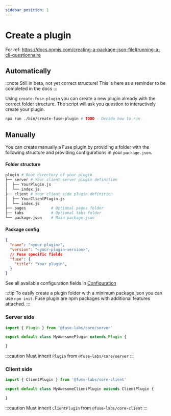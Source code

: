 ```yaml
---
sidebar_position: 1
---
```


# Create a plugin

For ref: https://docs.npmjs.com/creating-a-package-json-file#running-a-cli-questionnaire

## Automatically

:::note
Still in beta, not yet correct structure! This is here as a reminder to be completed in the docs
:::

Using `create-fuse-plugin` you can create a new plugin already with the correct folder structure. The script will ask you question to interactively create your plugin.

```bash
npx run ./bin/create-fuse-plugin # TODO - Decide how to run
```

## Manually

You can create manually a Fuse plugin by providing a folder with the following structure and providing configurations in your `package.json`.

#### Folder structure

```bash
plugin # Root directory of your plugin
├── server # Your client server plugin definition
│  ├── YourPlugin.js
│  └── index.js
├── client # Your client side plugin definition
│  ├── YourClientPlugin.js
│  └── index.js
├── pages           # Optional pages folder
├── tabs            # Optional tabs folder
└── package.json    # Main package.json
```

#### Package config
```json title="package.json"
{
  "name": "<your-plugin>",
  "version": "<your-plugin-version>",
  // Fuse specific fields
  "fuse": {
    "title": "Your plugin",
  }
}
```

See all available configuration fields in [Configuration](configuration)

:::tip
To easily create a plugin folder with a minimum package.json you can use `npm init`.
Fuse plugin are npm packages with additional features attached.
:::


### Server side

```js
import { Plugin } from '@fuse-labs/core/server'

export default class MyAwesomePlugin extends Plugin {

}
```

:::caution
Must inherit `Plugin` from `@fuse-labs/core/server`
:::

### Client side

```js
import { ClientPlugin } from '@fuse-labs/core-client'

export default class MyAwesomeClientPlugin extends ClientPlugin {

}
```

:::caution
Must inherit `ClientPlugin` from `@fuse-labs/core-client`
:::